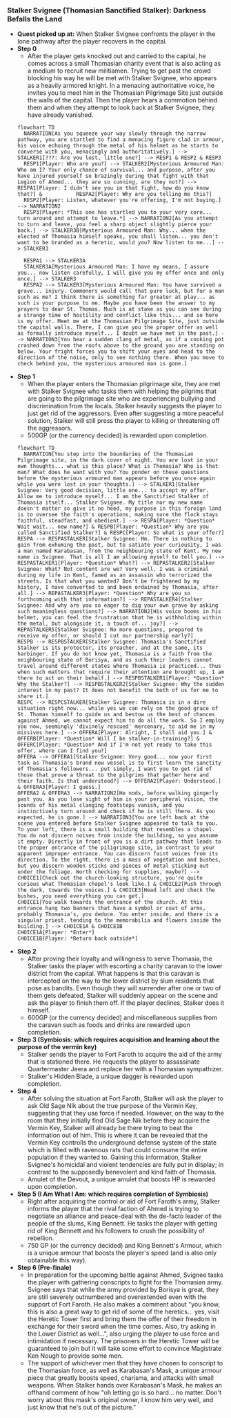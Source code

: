 ### **Stalker Svignee (Thomasian Sanctified Stalker): Darkness Befalls the Land**
- **Quest picked up at:** When Stalker Svignee confronts the player in the lone pathway after the player recovers in the capital.
- **Step 0**
  - After the player gets knocked out and carried to the capital, he comes across a small Thomasian charity event that is also acting as a medium to recruit new militiamen. Trying to get past the crowd blocking his way he will be met with Stalker Svignee, who appears as a heavily armored knight. In a menacing authoritative voice, he invites you to meet him in the Thomasian Pilgrimage Site just outside the walls of the capital. Then the player hears a commotion behind them and when they attempt to look back at Stalker Svignee, they have already vanished.
  ```mermaid
  flowchart TD
    NARRATION[As you squeeze your way slowly through the narrow pathway, you are startled to find a menacing figure clad in armour, his voice echoing through the metal of his helmet as he starts to converse with you, menacingly and authoritatively.] --> STALKER1[???: Are you lost, little one?] --> RESP1 & RESP2 & RESP3
    RESP1[Player: Who are you?] --> STALKER2[Mysterious Armoured Man: Who am I? Your only chance of survival... and purpose, after you have injured yourself so brazingly during that fight with that Legion of Ahmed... they are so cunning, are they not?] --> RESPA1[Player: I didn't see you in that fight, how do you know that?] &           RESPA2[Player: Why are you telling me this?]
    RESP2[Player: Listen, whatever you're offering, I'm not buying.] --> NARRATION2
    RESP3[Player: *This one has startled you to your very core... turn around and attempt to leave.*] --> NARRATION2[As you attempt to turn and leave, you feel a sharp object slightly pierce your back.] --> STALKER3B[Mysterious Armoured Man: Why... when the elected of Thomasia himself speaks, you shall listen... you don't want to be branded as a heretic, would you? Now listen to me...] --> STALKER3

    RESPA1 --> STALKER3A
    STALKER3A[Mysterious Armoured Man: I have my means, I assure you... now listen carefully, I will give you my offer once and only once.] --> STALKER3
    RESPA2 --> STALKER3[Mysterious Armoured Man: You have survived a grave... injury. Commoners would call that pure luck, but for a man such as me? I think there is something far greater at play... as such is your purpose to me. Maybe you have been the answer to my prayers to dear St. Thomas. Much is at stake as you can see during a strange time of hostility and conflict like this... and so here is my offer. Meet me at the Thomasian Pilgrimage Site, just outside the capital walls. There, I can give you the proper offer as well as formally introduce myself... I doubt we have met in the past.] --> NARRATION3[You hear a sudden clang of metal, as if a cooking pot crashed down from the roofs above to the ground you are standing on below. Your fright forces you to shift your eyes and head to the direction of the noise, only to see nothing there. When you move to check behind you, the mysterious armoured man is gone.]
  ```
- **Step 1**
  - When the player enters the Thomasian pilgrimage site, they are met with Stalker Svignee who tasks them with helping the pilgrims that are going to the pilgrimage site who are experiencing bullying and discrimination from the locals. Stalker heavily suggests the player to just get rid of the aggressors. Even after suggesting a more peaceful solution, Stalker will still press the player to killing or threatening off the aggressors.
  - 500GP (or the currency decided) is rewarded upon completion.
  ```mermaid
  flowchart TD
    NARRATION[You step into the boundaries of the Thomasian Pilgrimage site, in the dark cover of night. You are lost in your own thoughts... what is this place? What is Thomasia? Who is that man? What does he want with you? You ponder on these questions before the mysterious armoured man appears before you once again while you were lost in your thoughts.] --> STALKER1[Stalker Svignee: Very good decision, little one... to accept my offer. Allow me to introduce myself... I am the Sanctified Stalker of Thomasia itself... Stalker Svignee. My title nor my new name doesn't matter so give it no heed, my purpose in this foreign land is to oversee the faith's operations, making sure the flock stays faithful, steadfast, and obedient.] --> RESPA[Player: *Question* Wait wait... new name?] & RESPB[Player: *Question* Why are you called Sanctified Stalker?] & RESPC[Player: So what is your offer?]
  RESPA --> RESPASTALKER[Stalker Svignee: Hm. There is nothing to gain from exhuming the past, but to satiate your curiousity, I was a man named Karabasan, from the neighbouring state of Kent. My new name is Svignee. That is all I am allowing myself to tell you.] --> RESPASTALKER1[Player: *Question* What?] --> REPASTALKER2[Stalker Svignee: What? Not content are we? Very well. I was a criminal during my life in Kent, famed as an assassin who terrorized the streets. Is that what you wanted? Don't be frightened by my history, I have converted to and been ordained by Thomasia, after all.] --> REPASTALKER3[Player: *Question* Why are you so forthcoming with that information?] --> REPASTALKER4[Stalker Svignee: And why are you so eager to dig your own grave by asking such meaningless questions?] --> NARRATION2[His voice booms in his helmet, you can feel the frustration that he is withholding within the metal, but alongside it, a touch of... joy?] --> REPASTALKER5[Stalker Svignee: No more questions, prepared to receive my offer, or should I cut our partnership early?]
  RESPB --> RESPBSTALKER[Stalker Svignee: Thomasia's Sanctified Stalker is its protector, its preacher, and at the same, its harbinger. If you do not know yet, Thomasia is a faith from the neighbouring state of Borisya, and as such their leaders cannot travel around different states where Thomasia is practiced... thus when such matters that require their attention are brought up, I am there to act on their behalf.] --> RESPBSTALKER1[Player: *Question* Why the Stalker?] --> RESPBSTALKER2[Stalker Svignee: Why the sudden interest in my past? It does not benefit the both of us for me to share it.]
  RESPC --> RESPCSTALKER[Stalker Svignee: Thomasia is in a dire situation right now... while yes we can rely on the good grace of St. Thomas himself to guide us and bestow us the best of chances against Ahmed, we cannot expect him to do all the work. So I employ you now, seemingly 'divinely rescued' mercenary, to aid me in my missives here.] --> OFFERA[Player: Alright, I shall aid you.] & OFFERB[Player: *Question* Will I be stalker-in-training?] & OFFERC[Player: *Question* And if I'm not yet ready to take this offer, where can I find you?]
  OFFERA --> OFFERA1[Stalker Svignee: Very good... now your first task as Thomasia's brand new vessel is to first learn the sanctity of Thomasia's followers... put simply, I want you to get rid of those that prove a threat to the pilgrims that gather here and their faith. Is that understood?] --> OFFERA2[Player: Understood.] & OFFERA3[Player: I guess.]
  OFFERA2 & OFFERA3 --> NARRATION2[He nods, before walking gingerly past you. As you lose sight of him in your peripheral vision, the sounds of his metal clanging footsteps vanish, and you instinctively turn around and check if he is still there. As you expected, he is gone.] --> NARRATION3[You are left back at the scene you entered before Stalker Svignee appeared to talk to you. To your left, there is a small building that resembles a chapel. You do not discern noises from inside the building, so you assume it empty. Directly in front of you is a dirt pathway that leads to the proper entrance of the piligrimage site, in contrast to your apparent improper entrance. You can discern faint voices from its direction. To the right, there is a mass of vegetation and bushes, but you discern wooden sticks and pieces of metal sticking out under the foliage. Worth checking for supplies, maybe?] --> CHOICE1[Check out the church-looking structure, you're quite curious what Thomasian chapel's look like.] & CHOICE2[Push through the dark, towards the voices.] & CHOICE3[Head left and check the bushes, you need everything you can get.]
  CHOICE1[You walk towards the entrance of the church. At this entrance hang two banners that have a symbol or coat of arms, probably Thomasia's, you deduce. You enter inside, and there is a singular priest, tending to the memorabilia and flowers inside the building.] --> CHOICE1A & CHOICE1B
  CHOICE1A[Player: *Enter*]
  CHOICE1B[Player: *Return back outside*]
  ```
- **Step 2**
  - After proving their loyalty and willingness to serve Thomasia, the Stalker tasks the player with escorting a charity caravan to the lower district from the capital. What happens is that this caravan is intercepted on the way to the lower district by slum residents that pose as bandits. Even though they will surrender after one or two of them gets defeated, Stalker will suddenly appear on the scene and ask the player to finish them off. If the player declines, Stalker does it himself.
  - 600GP (or the currency decided) and miscellaneous supplies from the caravan such as foods and drinks are rewarded upon completion.
- **Step 3 (Symbiosis: which requires acquisition and learning about the purpose of the vermin key)**
  - Stalker sends the player to Fort Faroth to acquire the aid of the army that is stationed there. He requests the player to assassinate Quartermaster Jeera and replace her with a Thomasian sympathizer.
  - Stalker's Hidden Blade, a unique dagger is rewarded upon completion.
- **Step 4**
  - After solving the situation at Fort Faroth, Stalker will ask the player to ask Old Sage Nik about the true purpose of the Vermin Key, suggesting that they use force if needed. However, on the way to the room that they initially find Old Sage Nik before they acquire the Vermin Key, Stalker will already be there trying to beat the information out of him. This is where it can be revealed that the Vermin Key controlls the underground defense system of the state which is filled with ravenous rats that could consume the entire population if they wanted to. Gaining this information, Stalker Svignee's homicidal and violent tendencies are fully put in display; in contrast to the supposedly benevolent and kind faith of Thomasia.
  - Amulet of the Devout, a unique amulet that boosts HP is rewarded upon  completion.
- **Step 5 (I Am What I Am: which requires completion of Symbiosis)**
  - Right after acquiring the control or aid of Fort Faroth's army, Stalker informs the player that the rival faction of Ahmed is trying to negotiate an alliance and peace-deal with the de-facto leader of the people of the slums, King Bennett. He tasks the player with getting rid of King Bennett and his followers to crush the possibility of rebellion.
  - 750 GP (or the currency decided) and King Bennett's Armour, which is a unique armour that boosts the player's speed (and is also only obtainable this way).
- **Step 6 (Pre-finale)**
  - In preparation for the upcoming battle against Ahmed, Svignee tasks the player with gathering conscripts to fight for the Thomasian army. Svignee says that while the army provided by Borisya is great, they are still severely outnumbered and overextended even with the support of Fort Faroth. He also makes a comment about "you know, this is also a great way to get rid of some of the heretics... yes, visit the Heretic Tower first and bring them the offer of their freedom in exchange for their sword when the time comes. Also, try asking in the Lower District as well...", also urging the player to use force and intimidation if necessary. The prisoners in the Heretic Tower will be guaranteed to join but it will take some effort to convince Magistrate Ken Nough to provide some men.
  - The support of whichever men that they have chosen to conscript to the Thomasian force, as well as Karabasan's Mask, a unique armour piece that greatly boosts speed, charisma, and attacks with small weapons. When Stalker hands over Karabasan's Mask, he makes an offhand comment of how "oh letting go is so hard... no matter. Don't worry about this mask's original owner, I know him very well, and just know that he's out of the picture."
